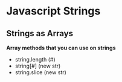 # Javascript Strings

## Strings as Arrays
  
**Array methods that you can use on strings**
  - string.length (#)
  - string[#]  (new str)
  - string.slice (new str)
